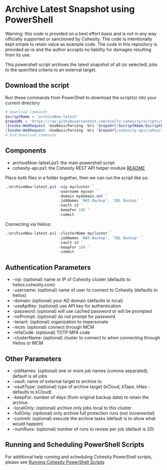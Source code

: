 # Archive Latest Snapshot using PowerShell

Warning: this code is provided on a best effort basis and is not in any way officially supported or sanctioned by Cohesity. The code is intentionally kept simple to retain value as example code. The code in this repository is provided as-is and the author accepts no liability for damages resulting from its use.

This powershell script archives the latest snapshot of all (or selected) jobs to the specified criteria to an external target.

## Download the script

Run these commands from PowerShell to download the script(s) into your current directory

```powershell
# Download Commands
$scriptName = 'archiveNow-latest'
$repoURL = 'https://raw.githubusercontent.com/bseltz-cohesity/scripts/master/powershell'
(Invoke-WebRequest -UseBasicParsing -Uri "$repoUrl/$scriptName/$scriptName.ps1").content | Out-File "$scriptName.ps1"; (Get-Content "$scriptName.ps1") | Set-Content "$scriptName.ps1"
(Invoke-WebRequest -UseBasicParsing -Uri "$repoUrl/cohesity-api/cohesity-api.ps1").content | Out-File cohesity-api.ps1; (Get-Content cohesity-api.ps1) | Set-Content cohesity-api.ps1
# End Download Commands
```

## Components

* archiveNow-latest.ps1: the main powershell script
* cohesity-api.ps1: the Cohesity REST API helper module [README](https://github.com/bseltz-cohesity/scripts/tree/master/powershell/cohesity-api)

Place both files in a folder together, then we can run the script like so:

```powershell
./archiveNow-latest.ps1 -vip mycluster `
                        -username myuser `
                        -domain mydomain.net `
                        -jobNames 'NAS Backup', 'SQL Backup' `
                        -vault s3 `
                        -keepFor 180 `
                        -commit
```

Connecting via Helios:

```powershell
./archiveNow-latest.ps1 -clusterName mycluster `
                        -jobNames 'NAS Backup', 'SQL Backup' `
                        -vault s3 `
                        -keepFor 180 `
                        -commit
```

## Authentication Parameters

* -vip: (optional) name or IP of Cohesity cluster (defaults to helios.cohesity.com)
* -username: (optional) name of user to connect to Cohesity (defaults to helios)
* -domain: (optional) your AD domain (defaults to local)
* -useApiKey: (optional) use API key for authentication
* -password: (optional) will use cached password or will be prompted
* -noPrompt: (optional) do not prompt for password
* -tenant: (optional) organization to impersonate
* -mcm: (optional) connect through MCM
* -mfaCode: (optional) TOTP MFA code
* -clusterName: (optional) cluster to connect to when connecting through Helios or MCM

## Other Parameters

* -jobNames: (optional) one or more job names (comma separated), default is all jobs
* -vault: name of external target to archive to
* -vaultType: (optional) type of archive target (kCloud, kTape, kNas - defaults to kCloud)
* -keepFor: number of days (from original backup date) to retain the archive
* -localOnly: (optional) archive only jobs local to this cluster
* -fullOnly: (optional) only archive full protection runs (not incremental)
* -commit: (optional) execute the archive tasks (default is to show what would happen)
* -numRuns: (optional) number of runs to review per job (default is 20)

## Running and Scheduling PowerShell Scripts

For additional help running and scheduling Cohesity PowerShell scripts, please see [Running Cohesity PowerShell Scripts](https://github.com/bseltz-cohesity/scripts/blob/master/powershell/Running%20Cohesity%20PowerShell%20Scripts.pdf)
